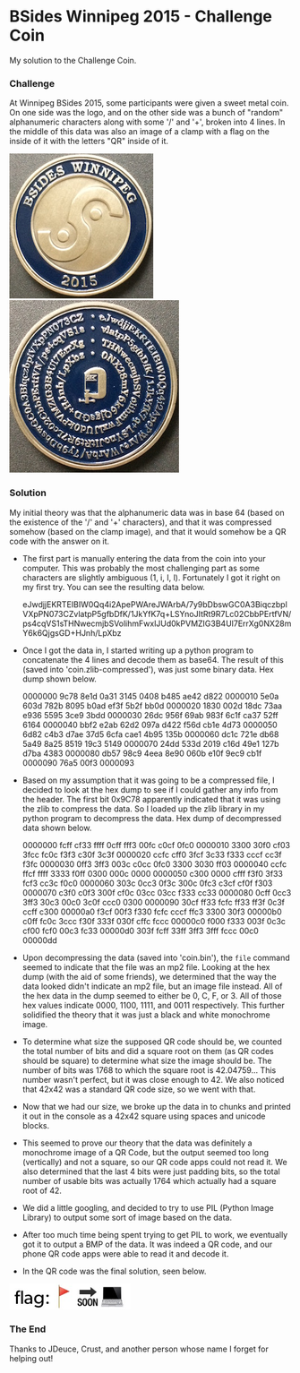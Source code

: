 # BSides Winnipeg 2015 - Challenge Coin #

My solution to the Challenge Coin.

### Challenge ###

At Winnipeg BSides 2015, some participants were given a sweet metal coin. On one side was the logo, and on the other side was a bunch of "random" alphanumeric characters along with some '/' and '+', broken into 4 lines. In the middle of this data was also an image of a clamp with a flag on the inside of it with the letters "QR" inside of it.

![Coin Front](/images/Coin-Front.jpg?raw=true "Coin Front") ![Coin Back](/images/Coin-Back.jpg?raw=true "Coin Back")

### Solution ###

My initial theory was that the alphanumeric data was in base 64 (based on the existence of the '/' and '+' characters), and that it was compressed somehow (based on the clamp image), and that it would somehow be a QR code with the answer on it.

* The first part is manually entering the data from the coin into your computer. This was probably the most challenging part as some characters are slightly ambiguous (1, i, I, l). Fortunately I got it right on my first try. You can see the resulting data below.

    eJwdjjEKRTEIBIW0Qq4i2ApePWAreJWArbA/7y9bDbswGC0A3BiqczbplVXpPN073CZvlatpP5gfbDfK/1JkYfK7q+LSYnoJItRt9R7Lc02CbbPErtfVN/ps4cqVS1sTHNwecmjbSVolihmFwxlJUd0kPVMZIG3B4Ul7ErrXg0NX28mY6k6QjgsGD+HJnh/LpXbz

* Once I got the data in, I started writing up a python program to concatenate the 4 lines and decode them as base64. The result of this (saved into 'coin.zlib-compressed'), was just some binary data. Hex dump shown below.

    0000000 9c78 8e1d 0a31 3145 0408 b485 ae42 d822
    0000010 5e0a 603d 782b 8095 b0ad ef3f 5b2f bb0d
    0000020 1830 002d 18dc 73aa e936 5595 3ce9 3bdd
    0000030 26dc 956f 69ab 983f 6c1f ca37 52ff 6164
    0000040 bbf2 e2ab 62d2 097a d422 f56d cb1e 4d73
    0000050 6d82 c4b3 d7ae 37d5 6cfa cae1 4b95 135b
    0000060 dc1c 721e db68 5a49 8a25 8519 19c3 5149
    0000070 24dd 533d 2019 c16d 49e1 127b d7ba 4383
    0000080 db57 98c9 4eea 8e90 060b e10f 9ec9 cb1f
    0000090 76a5 00f3
    0000093

* Based on my assumption that it was going to be a compressed file, I decided to look at the hex dump to see if I could gather any info from the header. The first bit 0x9C78 apparently indicated that it was using the zlib to compress the data. So I loaded up the zlib library in my python program to decompress the data. Hex dump of decompressed data shown below.

    0000000 fcff cf33 ffff 0cff fff3 00fc c0cf 0fc0
    0000010 3300 30f0 cf03 3fcc fc0c f3f3 c30f 3c3f
    0000020 ccfc cff0 3fcf 3c33 f333 cccf cc3f f3fc
    0000030 0ff3 3ff3 003c c0cc 0fc0 3300 3030 ff03
    0000040 ccfc ffcf ffff 3333 f0ff 0300 000c 0000
    0000050 c300 0000 cfff f3f0 3f33 fcf3 cc3c f0c0
    0000060 303c 0cc3 0f3c 300c 0fc3 c3cf cf0f f303
    0000070 c3f0 c0f3 300f cf0c 03cc 03cc f333 cc33
    0000080 0cff 0cc3 3ff3 30c3 00c0 3c0f ccc0 0300
    0000090 30cf ff33 fcfc ff33 ff3f 0c3f ccff c300
    00000a0 f3cf 00f3 f330 fcfc cccf ffc3 3300 30f3
    00000b0 c0ff fc0c 3ccc f30f 333f 030f cffc fccc
    00000c0 f000 f333 003f 0c3c cf00 fcf0 00c3 fc33
    00000d0 303f fcff 33ff 3ff3 3fff fccc 00c0
    00000dd

* Upon decompressing the data (saved into 'coin.bin'), the `file` command seemed to indicate that the file was an mp2 file. Looking at the hex dump (with the aid of some friends), we determined that the way the data looked didn't indicate an mp2 file, but an image file instead. All of the hex data in the dump seemed to either be 0, C, F, or 3. All of those hex values indicate 0000, 1100, 1111, and 0011 respectively. This further solidified the theory that it was just a black and white monochrome image.

* To determine what size the supposed QR code should be, we counted the total number of bits and did a square root on them (as QR codes should be square) to determine what size the image should be. The number of bits was 1768 to which the square root is 42.04759... This number wasn't perfect, but it was close enough to 42. We also noticed that 42x42 was a standard QR code size, so we went with that.

* Now that we had our size, we broke up the data in to chunks and printed it out in the console as a 42x42 square using spaces and unicode blocks.

* This seemed to prove our theory that the data was definitely a monochrome image of a QR Code, but the output seemed too long (vertically) and not a square, so our QR code apps could not read it. We also determined that the last 4 bits were just padding bits, so the total number of usable bits was actually 1764 which actually had a square root of 42.

* We did a little googling, and decided to try to use PIL (Python Image Library) to output some sort of image based on the data.

* After too much time being spent trying to get PIL to work, we eventually got it to output a BMP of the data. It was indeed a QR code, and our phone QR code apps were able to read it and decode it.

* In the QR code was the final solution, seen below.

![Final Solution](/images/Solution.jpg?raw=true "Final Solution")

### The End ###

Thanks to JDeuce, Crust, and another person whose name I forget for helping out!
